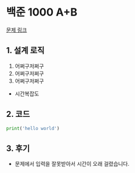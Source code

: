 # 백준 1000 A+B

[문제 링크](https://www.acmicpc.net/problem/1000)

## 1. 설계 로직

1. 어쩌구저쩌구
2. 어쩌구저쩌구
3. 어쩌구저쩌구



- 시간복잡도

## 2. 코드

```python
print('hello world')
```



## 3. 후기

- 문제에서 입력을 잘못받아서 시간이 오래 걸렸습니다. 